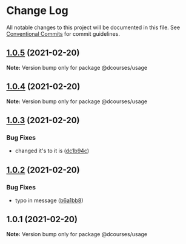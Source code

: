# Change Log

All notable changes to this project will be documented in this file.
See [Conventional Commits](https://conventionalcommits.org) for commit guidelines.

## [1.0.5](https://github.com/devjayantmalik/lerna-courses-monorepo/compare/@dcourses/usage@1.0.4...@dcourses/usage@1.0.5) (2021-02-20)

**Note:** Version bump only for package @dcourses/usage





## [1.0.4](https://github.com/devjayantmalik/lerna-courses-monorepo/compare/@dcourses/usage@1.0.3...@dcourses/usage@1.0.4) (2021-02-20)

**Note:** Version bump only for package @dcourses/usage





## [1.0.3](https://github.com/devjayantmalik/lerna-courses-monorepo/compare/@dcourses/usage@1.0.2...@dcourses/usage@1.0.3) (2021-02-20)


### Bug Fixes

* changed it's to it is ([dc1b94c](https://github.com/devjayantmalik/lerna-courses-monorepo/commit/dc1b94cb59d4acd0f073b4c3c24ffaf65ad2c25b))





## [1.0.2](https://github.com/devjayantmalik/lerna-courses-monorepo/compare/@dcourses/usage@1.0.1...@dcourses/usage@1.0.2) (2021-02-20)


### Bug Fixes

* typo in message ([b6a1bb8](https://github.com/devjayantmalik/lerna-courses-monorepo/commit/b6a1bb84cfaeaa1f530d116fa15738ef37c6a7ed))





## 1.0.1 (2021-02-20)

**Note:** Version bump only for package @dcourses/usage
